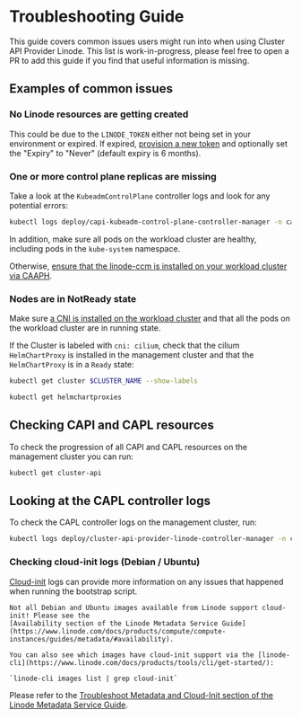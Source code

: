 # Troubleshooting Guide

This guide covers common issues users might run into when using Cluster API Provider Linode.
This list is work-in-progress, please feel free to open a PR to add this guide if you find
that useful information is missing.

## Examples of common issues

### No Linode resources are getting created

This could be due to the `LINODE_TOKEN` either not being set in your environment or expired.
If expired, [provision a new token](../topics/getting-started.md#prerequisites) and optionally
set the "Expiry" to "Never" (default expiry is 6 months).

### One or more control plane replicas are missing

Take a look at the `KubeadmControlPlane` controller logs and look for any potential errors:

```bash
kubectl logs deploy/capi-kubeadm-control-plane-controller-manager -n capi-kubeadm-control-plane-system manager
```

In addition, make sure all pods on the workload cluster are healthy, including pods in the `kube-system` namespace.

Otherwise, [ensure that the linode-ccm is installed on your workload cluster via CAAPH](../topics/addons.md#ccm).

### Nodes are in NotReady state

Make sure [a CNI is installed on the workload cluster](../topics/addons.md#cni)
and that all the pods on the workload cluster are in running state. 

If the Cluster is labeled with `cni: cilium`, check that the cilium `HelmChartProxy` is installed in
the management cluster and that the `HelmChartProxy` is in a `Ready` state:

```bash
kubectl get cluster $CLUSTER_NAME --show-labels
```

```bash
kubectl get helmchartproxies
```

## Checking CAPI and CAPL resources

To check the progression of all CAPI and CAPL resources on the management cluster you can run:

```bash
kubectl get cluster-api
```

## Looking at the CAPL controller logs

To check the CAPL controller logs on the management cluster, run:

```bash
kubectl logs deploy/cluster-api-provider-linode-controller-manager -n cluster-api-provider-linode-system manager
```

### Checking cloud-init logs (Debian / Ubuntu)

[Cloud-init](https://www.linode.com/docs/guides/applications/configuration-management/cloud-init/)
logs can provide more information on any issues that happened when running the bootstrap script.

```admonish warning
Not all Debian and Ubuntu images available from Linode support cloud-init! Please see the
[Availability section of the Linode Metadata Service Guide](https://www.linode.com/docs/products/compute/compute-instances/guides/metadata/#availability).

You can also see which images have cloud-init support via the [linode-cli](https://www.linode.com/docs/products/tools/cli/get-started/):

`linode-cli images list | grep cloud-init`

```

Please refer to the [Troubleshoot Metadata and Cloud-Init section of the Linode Metadata Service Guide](https://www.linode.com/docs/products/compute/compute-instances/guides/metadata/?tabs=linode-api%2Cmacos#troubleshoot-metadata-and-cloud-init).

